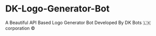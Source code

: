 # DK-Logo-Generator-Bot
A Beautiful API Based Logo Generator Bot Developed By DK Bots 🇱🇰 corporation ©
